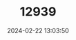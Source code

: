 ---
title: "12939"
category: "Megaderma spasma"
draft: false
date: 2024-02-22 13:03:50
languages:
  English: ["Common Asian Ghost Bat", "Lesser False Vampire Bat", "Lesser False Vampire"]
---